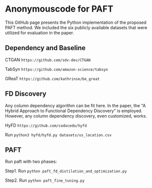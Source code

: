 # Anonymouscode for PAFT

This GitHub page presents the Python implementation of the proposed PAFT method.  We included the six publicly available datasets that were utilized for evaluation in the paper.

## Dependency and Baseline 

CTGAN ```https://github.com/sdv-dev/CTGAN```

TabSyn ```https://github.com/amazon-science/tabsyn```

GReaT ```https://github.com/kathrinse/be_great```

## FD Discovery
Any column dependency algorithm can be fit here. In the paper, the "A Hybrid Approach to Functional Dependency Discovery" is employed. However, any column dependency discovery, even customized, works.

HyFD ```https://github.com/codocedo/hyfd```

Run ```python3 hyfd/hyfd.py datasets/us_location.csv```


## PAFT 
Run paft with two phases:

Step1. Run ```python paft_fd_distilation_and_optimization.py```

Step2. Run ```python paft_fine_tuning.py```